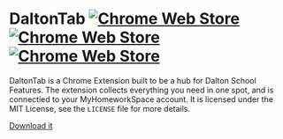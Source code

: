 # DaltonTab [![Chrome Web Store](https://img.shields.io/chrome-web-store/v/ggfjkmflbbjndabmnngilkfpmdegbfkm.svg)](https://chrome.google.com/webstore/detail/daltontab/ggfjkmflbbjndabmnngilkfpmdegbfkm) [![Chrome Web Store](https://img.shields.io/chrome-web-store/d/ggfjkmflbbjndabmnngilkfpmdegbfkm.svg)](https://chrome.google.com/webstore/detail/daltontab/ggfjkmflbbjndabmnngilkfpmdegbfkm) [![Chrome Web Store](https://img.shields.io/chrome-web-store/rating/ggfjkmflbbjndabmnngilkfpmdegbfkm.svg)](https://chrome.google.com/webstore/detail/ggfjkmflbbjndabmnngilkfpmdegbfkmi/reviews)
DaltonTab is a Chrome Extension built to be a hub for Dalton School Features. The extension collects everything you need in one spot, and is connectied to your MyHomeworkSpace account. It is licensed under the MIT License, see the `LICENSE` file for more details.

[Download it](https://chrome.google.com/webstore/detail/daltontab/ggfjkmflbbjndabmnngilkfpmdegbfkm)

